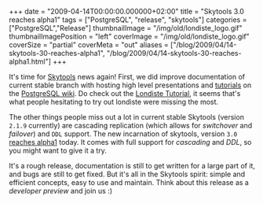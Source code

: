 +++
date = "2009-04-14T00:00:00.000000+02:00"
title = "Skytools 3.0 reaches alpha1"
tags = ["PostgreSQL", "release", "skytools"]
categories = ["PostgreSQL","Release"]
thumbnailImage = "/img/old/londiste_logo.gif"
thumbnailImagePosition = "left"
coverImage = "/img/old/londiste_logo.gif"
coverSize = "partial"
coverMeta = "out"
aliases = ["/blog/2009/04/14-skytools-30-reaches-alpha1",
           "/blog/2009/04/14-skytools-30-reaches-alpha1.html"]
+++

It's time for 
[Skytools](http://wiki.postgresql.org/wiki/Skytools) news again! First, we did improve documentation of
current stable branch with hosting high level presentations and 
[tutorials](http://wiki.postgresql.org/wiki/Londiste_Tutorial) on
the 
[PostgreSQL wiki](http://wiki.postgresql.org/). Do check out the 
[Londiste Tutorial](http://wiki.postgresql.org/wiki/Londiste_Tutorial), it seems that's
what people hesitating to try out londiste were missing the most.

The other things people miss out a lot in current stable Skytools (version
`2.1.9` currently) are cascading replication (which allows for 
*switchover* and
*failover*) and 
`DDL` support. The new incarnation of skytools, version 
`3.0`
[reaches alpha1](http://lists.pgfoundry.org/pipermail/skytools-users/2009-April/001029.html) today. It comes with full support for 
*cascading* and 
*DDL*, so
you might want to give it a try.

It's a rough release, documentation is still to get written for a large part
of it, and bugs are still to get fixed. But it's all in the Skytools spirit:
simple and efficient concepts, easy to use and maintain. Think about this
release as a 
*developer preview* and join us :)
